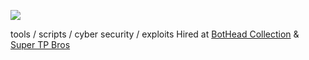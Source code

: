 
![](https://komarev.com/ghpvc/?username=cloutjs&color=green)

tools / scripts / cyber security / exploits
Hired at [BotHead Collection](https://twitter.com/BotHeadNFT) & [Super TP Bros](https://twitter.com/supertpbros)
